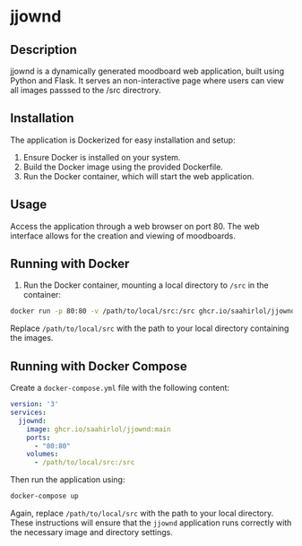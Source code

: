 # jjownd

## Description
jjownd is a dynamically generated moodboard web application, built using Python and Flask. It serves an non-interactive page where users can view all images passsed to the /src directrory.

## Installation
The application is Dockerized for easy installation and setup:
1. Ensure Docker is installed on your system.
2. Build the Docker image using the provided Dockerfile.
3. Run the Docker container, which will start the web application.

## Usage
Access the application through a web browser on port 80. The web interface allows for the creation and viewing of moodboards.


## Running with Docker

1.  Run the Docker container, mounting a local directory to `/src` in the container:
   ```bash
   docker run -p 80:80 -v /path/to/local/src:/src ghcr.io/saahirlol/jjownd:main
   ```

Replace `/path/to/local/src` with the path to your local directory containing the images.

## Running with Docker Compose

Create a `docker-compose.yml` file with the following content:

```yaml
version: '3'
services:
  jjownd:
    image: ghcr.io/saahirlol/jjownd:main
    ports:
      - "80:80"
    volumes:
      - /path/to/local/src:/src
```

Then run the application using:

```bash
docker-compose up
```

Again, replace `/path/to/local/src` with the path to your local directory. These instructions will ensure that the `jjownd` application runs correctly with the necessary image and directory settings.
